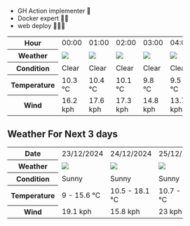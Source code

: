 - GH Action implementer 🚀
- Docker expert 🐳🚢
- web deploy 👨🏻‍💻

<div style="width:400px">


<table>
    <tr>
        <th>Hour</th>
        <td>00:00</td><td>01:00</td><td>02:00</td><td>03:00</td><td>04:00</td><td>05:00</td><td>06:00</td><td>07:00</td><td>08:00</td><td>09:00</td><td>10:00</td><td>11:00</td><td>12:00</td><td>13:00</td><td>14:00</td><td>15:00</td><td>16:00</td><td>17:00</td><td>18:00</td><td>19:00</td><td>20:00</td><td>21:00</td><td>22:00</td><td>23:00</td>
    </tr>
    <tr>
        <th>Weather</th>
        <td><img src="https://cdn.weatherapi.com/weather/64x64/night/113.png"></img></td><td><img src="https://cdn.weatherapi.com/weather/64x64/night/113.png"></img></td><td><img src="https://cdn.weatherapi.com/weather/64x64/night/113.png"></img></td><td><img src="https://cdn.weatherapi.com/weather/64x64/night/113.png"></img></td><td><img src="https://cdn.weatherapi.com/weather/64x64/night/113.png"></img></td><td><img src="https://cdn.weatherapi.com/weather/64x64/night/113.png"></img></td><td><img src="https://cdn.weatherapi.com/weather/64x64/day/113.png"></img></td><td><img src="https://cdn.weatherapi.com/weather/64x64/day/113.png"></img></td><td><img src="https://cdn.weatherapi.com/weather/64x64/day/113.png"></img></td><td><img src="https://cdn.weatherapi.com/weather/64x64/day/113.png"></img></td><td><img src="https://cdn.weatherapi.com/weather/64x64/day/113.png"></img></td><td><img src="https://cdn.weatherapi.com/weather/64x64/day/113.png"></img></td><td><img src="https://cdn.weatherapi.com/weather/64x64/day/113.png"></img></td><td><img src="https://cdn.weatherapi.com/weather/64x64/day/113.png"></img></td><td><img src="https://cdn.weatherapi.com/weather/64x64/day/113.png"></img></td><td><img src="https://cdn.weatherapi.com/weather/64x64/day/113.png"></img></td><td><img src="https://cdn.weatherapi.com/weather/64x64/day/113.png"></img></td><td><img src="https://cdn.weatherapi.com/weather/64x64/day/113.png"></img></td><td><img src="https://cdn.weatherapi.com/weather/64x64/day/113.png"></img></td><td><img src="https://cdn.weatherapi.com/weather/64x64/day/113.png"></img></td><td><img src="https://cdn.weatherapi.com/weather/64x64/day/113.png"></img></td><td><img src="https://cdn.weatherapi.com/weather/64x64/day/113.png"></img></td><td><img src="https://cdn.weatherapi.com/weather/64x64/night/113.png"></img></td><td><img src="https://cdn.weatherapi.com/weather/64x64/night/113.png"></img></td>
    </tr>
    <tr>
        <th>Condition</th>
        <td width="200px">Clear </td><td width="200px">Clear </td><td width="200px">Clear </td><td width="200px">Clear </td><td width="200px">Clear </td><td width="200px">Clear </td><td width="200px">Clear </td><td width="200px">Sunny</td><td width="200px">Sunny</td><td width="200px">Sunny</td><td width="200px">Sunny</td><td width="200px">Sunny</td><td width="200px">Sunny</td><td width="200px">Sunny</td><td width="200px">Sunny</td><td width="200px">Sunny</td><td width="200px">Sunny</td><td width="200px">Sunny</td><td width="200px">Sunny</td><td width="200px">Sunny</td><td width="200px">Sunny</td><td width="200px">Sunny</td><td width="200px">Clear </td><td width="200px">Clear </td>
    </tr>
    <tr>
        <th>Temperature</th>
        <td>10.3 °C</td><td>10.4 °C</td><td>10.1 °C</td><td>9.8 °C</td><td>9.5 °C</td><td>9 °C</td><td>9.4 °C</td><td>11.9 °C</td><td>12.9 °C</td><td>13.6 °C</td><td>14.2 °C</td><td>14.6 °C</td><td>14.8 °C</td><td>15.2 °C</td><td>15.4 °C</td><td>15.4 °C</td><td>15.5 °C</td><td>15.6 °C</td><td>15.2 °C</td><td>14.4 °C</td><td>13 °C</td><td>12.4 °C</td><td>12.2 °C</td><td>12.1 °C</td>
    </tr>
    <tr>
        <th>Wind</th>
        <td>16.2 kph</td><td>17.6 kph</td><td>17.3 kph</td><td>14.8 kph</td><td>13.7 kph</td><td>10.8 kph</td><td>13.3 kph</td><td>13.7 kph</td><td>16.2 kph</td><td>15.5 kph</td><td>15.1 kph</td><td>16.9 kph</td><td>17.3 kph</td><td>17.6 kph</td><td>18.4 kph</td><td>19.1 kph</td><td>19.1 kph</td><td>18 kph</td><td>18.4 kph</td><td>16.2 kph</td><td>15.1 kph</td><td>14.8 kph</td><td>14.4 kph</td><td>15.5 kph</td>
    </tr>
</table>


<div/>

## Weather For Next 3 days

<div style="width:400px">


<table>
    <tr>
        <th>Date</th>
        <td>23/12/2024</td><td>24/12/2024</td><td>25/12/2024</td>
    </tr>
    <tr>
        <th>Weather</th>
        <td><img src="https://cdn.weatherapi.com/weather/64x64/day/113.png"/></td><td><img src="https://cdn.weatherapi.com/weather/64x64/day/113.png"/></td><td><img src="https://cdn.weatherapi.com/weather/64x64/day/113.png"/></td>
    </tr>
    <tr>
        <th>Condition</th>
        <td width="200px">Sunny</td><td width="200px">Sunny</td><td width="200px">Sunny</td>
    </tr>
    <tr>
        <th>Temperature</th>
        <td>9 -  15.6 °C</td><td>10.5 -  18.1 °C</td><td>10.7 -  17.6 °C</td>
    </tr>
    <tr>
        <th>Wind</th>
        <td>19.1 kph</td><td>15.8 kph</td><td>23 kph</td>
    </tr>
</table>


<div/>



